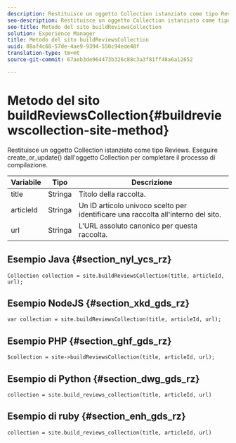 ```yaml
---
description: Restituisce un oggetto Collection istanziato come tipo Reviews. Eseguire create_or_update() dall'oggetto Collection per completare il processo di compilazione.
seo-description: Restituisce un oggetto Collection istanziato come tipo Reviews. Eseguire create_or_update() dall'oggetto Collection per completare il processo di compilazione.
seo-title: Metodo del sito buildReviewsCollection
solution: Experience Manager
title: Metodo del sito buildReviewsCollection
uuid: 88af4c68-57de-4ae9-9394-550c94ede48f
translation-type: tm+mt
source-git-commit: 67aeb3de964473b326c88c3a3f81ff48a6a12652

---
```



# Metodo del sito buildReviewsCollection{#buildreviewscollection-site-method}

Restituisce un oggetto Collection istanziato come tipo Reviews. Eseguire create_or_update() dall'oggetto Collection per completare il processo di compilazione.

| Variabile | Tipo | Descrizione |
|--- |--- |--- |
| title | Stringa | Titolo della raccolta. |
| articleId | Stringa | Un ID articolo univoco scelto per identificare una raccolta all'interno del sito. |
| url | Stringa | L'URL assoluto canonico per questa raccolta. |


## Esempio Java {#section_nyl_ycs_rz}

```
Collection collection = site.buildReviewsCollection(title, articleId, url); 
```

## Esempio NodeJS {#section_xkd_gds_rz}

```
var collection = site.buildReviewsCollection(title, articleId, url); 
```

## Esempio PHP {#section_ghf_gds_rz}

```
$collection = site->buildReviewsCollection(title, articleId, url); 
```

## Esempio di Python {#section_dwg_gds_rz}

```
collection = site.build_reviews_collection(title, articleId, url) 
```

## Esempio di ruby {#section_enh_gds_rz}

```
collection = site.build_reviews_collection(title, articleId, url) 
```

